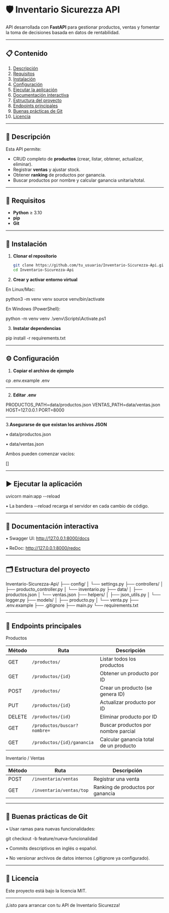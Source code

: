 # 🛡️ Inventario Sicurezza API

API desarrollada con **FastAPI** para gestionar productos, ventas y fomentar la toma de decisiones basada en datos de rentabilidad.

---

## 📋 Contenido

1. [Descripción](#descripción)  
2. [Requisitos](#requisitos)  
3. [Instalación](#instalación)  
4. [Configuración](#configuración)  
5. [Ejecutar la aplicación](#ejecutar-la-aplicación)  
6. [Documentación interactiva](#documentación-interactiva)  
7. [Estructura del proyecto](#estructura-del-proyecto)  
8. [Endpoints principales](#endpoints-principales)  
9. [Buenas prácticas de Git](#buenas-prácticas-de-git)  
10. [Licencia](#licencia)  

---

## 📖 Descripción

Esta API permite:

- CRUD completo de **productos** (crear, listar, obtener, actualizar, eliminar).  
- Registrar **ventas** y ajustar stock.  
- Obtener **ranking** de productos por ganancia.  
- Buscar productos por nombre y calcular ganancia unitaria/total.

---

## 🎯 Requisitos

- **Python** ≥ 3.10  
- **pip**  
- **Git**  

---

## 🚀 Instalación

1. **Clonar el repositorio**  
   ```bash
   git clone https://github.com/tu_usuario/Inventario-Sicurezza-Api.git
   cd Inventario-Sicurezza-Api


2. **Crear y activar entorno virtual**

En Linux/Mac:

python3 -m venv venv
source venv/bin/activate

En Windows (PowerShell):

python -m venv venv
.\venv\Scripts\Activate.ps1


3. **Instalar dependencias**

pip install -r requirements.txt

---

## ⚙️ Configuración

1. **Copiar el archivo de ejemplo**

cp .env.example .env

---

2. **Editar .env**

PRODUCTOS_PATH=data/productos.json
VENTAS_PATH=data/ventas.json
HOST=127.0.0.1
PORT=8000

---

3.**Asegurarse de que existan los archivos JSON**

• data/productos.json

• data/ventas.json

Ambos pueden comenzar vacíos:

[]

---

## ▶️ Ejecutar la aplicación

uvicorn main:app --reload

• La bandera --reload recarga el servidor en cada cambio de código.

---

## 📑 Documentación interactiva

• Swagger UI: http://127.0.0.1:8000/docs

• ReDoc: http://127.0.0.1:8000/redoc

---

## 🗂️ Estructura del proyecto

Inventario-Sicurezza-Api/
├── config/
│   └── settings.py
├── controllers/
│   ├── producto_controller.py
│   └── inventario.py
├── data/
│   ├── productos.json
│   └── ventas.json
├── helpers/
│   ├── json_utils.py
│   └── logger.py
├── models/
│   ├── producto.py
│   └── venta.py
├── .env.example
├── .gitignore
├── main.py
└── requirements.txt

---

## 🔌 Endpoints principales

Productos

| Método | Ruta                        | Descripción                            |
| ------ | --------------------------- | -------------------------------------- |
| GET    | `/productos/`               | Listar todos los productos             |
| GET    | `/productos/{id}`           | Obtener un producto por ID             |
| POST   | `/productos/`               | Crear un producto (se genera ID)       |
| PUT    | `/productos/{id}`           | Actualizar producto por ID             |
| DELETE | `/productos/{id}`           | Eliminar producto por ID               |
| GET    | `/productos/buscar?nombre=` | Buscar productos por nombre parcial    |
| GET    | `/productos/{id}/ganancia`  | Calcular ganancia total de un producto |

Inventario / Ventas

| Método | Ruta                     | Descripción                       |
| ------ | ------------------------ | --------------------------------- |
| POST   | `/inventario/ventas`     | Registrar una venta               |
| GET    | `/inventario/ventas/top` | Ranking de productos por ganancia |

---

## 📝 Buenas prácticas de Git

• Usar ramas para nuevas funcionalidades:

git checkout -b feature/nueva-funcionalidad

• Commits descriptivos en inglés o español.

• No versionar archivos de datos internos (.gitignore ya configurado).

---

## 📜 Licencia

Este proyecto está bajo la licencia MIT.

---

¡Listo para arrancar con tu API de Inventario Sicurezza!